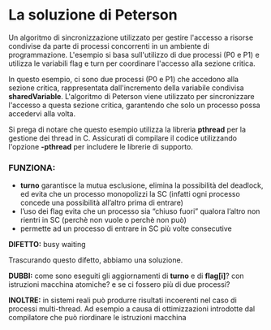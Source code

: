 # La soluzione di Peterson

Un algoritmo di sincronizzazione utilizzato per gestire l'accesso a risorse condivise da parte di processi concorrenti in un ambiente di programmazione. L'esempio si basa sull'utilizzo di due processi (P0 e P1) e utilizza le variabili flag e turn per coordinare l'accesso alla sezione critica.

In questo esempio, ci sono due processi (P0 e P1) che accedono alla sezione critica, rappresentata dall'incremento della variabile condivisa **sharedVariable**. L'algoritmo di Peterson viene utilizzato per sincronizzare l'accesso a questa sezione critica, garantendo che solo un processo possa accedervi alla volta.

Si prega di notare che questo esempio utilizza la libreria **pthread** per la gestione dei thread in C. Assicurati di compilare il codice utilizzando l'opzione **-pthread** per includere le librerie di supporto.

### FUNZIONA:
- **turno** garantisce la mutua esclusione, elimina la possibilità del deadlock, ed evita che un processo monopolizzi la SC (infatti ogni processo concede una possibilità all’altro prima di entrare)
- l’uso dei flag evita che un processo sia “chiuso fuori” qualora l’altro non rientri in SC (perchè non vuole o perchè non può)
- permette ad un processo di entrare in SC più volte consecutive

**DIFETTO:** busy waiting

Trascurando questo difetto, abbiamo una soluzione.

**DUBBI:** come sono eseguiti gli aggiornamenti di **turno** e di **flag[i]**? con istruzioni macchina atomiche? e se ci fossero più di due processi? 

**INOLTRE:** in sistemi reali può produrre risultati incoerenti nel caso di processi multi-thread. Ad esempio a causa di ottimizzazioni introdotte dal compilatore che può riordinare le istruzioni macchina